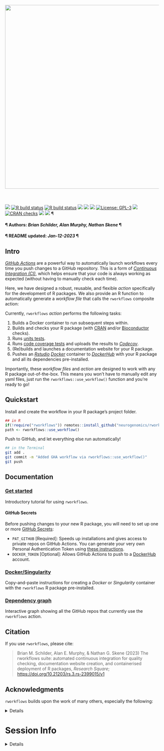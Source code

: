 <img src= 'https://github.com/neurogenomics/rworkflows/raw/master/inst/hex/hex.png' height= '600' ><br><br><br><br>
[![](https://img.shields.io/badge/devel%20version-0.99.5-black.svg)](https://github.com/neurogenomics/rworkflows)
[![R build
status](https://github.com/neurogenomics/rworkflows/workflows/rworkflows/badge.svg)](https://github.com/neurogenomics/rworkflows/actions)
[![R build
status](https://github.com/neurogenomics/rworkflows/workflows/rworkflows_static/badge.svg)](https://github.com/neurogenomics/rworkflows/actions)
[![](https://img.shields.io/github/last-commit/neurogenomics/rworkflows.svg)](https://github.com/neurogenomics/rworkflows/commits/master)
[![](https://img.shields.io/github/languages/code-size/neurogenomics/rworkflows.svg)](https://github.com/neurogenomics/rworkflows)
[![](https://codecov.io/gh/neurogenomics/rworkflows/branch/master/graph/badge.svg)](https://codecov.io/gh/neurogenomics/rworkflows)
[![License:
GPL-3](https://img.shields.io/badge/license-GPL--3-blue.svg)](https://cran.r-project.org/web/licenses/GPL-3)
[![](https://www.r-pkg.org/badges/version/rworkflows?color=blue)](https://cran.r-project.org/package=rworkflows)
[![CRAN
checks](https://badges.cranchecks.info/summary/rworkflows.svg)](https://cran.r-project.org/web/checks/check_results_rworkflows.html)
[![](http://cranlogs.r-pkg.org/badges/last-month/rworkflows?color=blue)](https://cran.r-project.org/package=rworkflows)
[![](http://cranlogs.r-pkg.org/badges/grand-total/rworkflows?color=blue)](https://cran.r-project.org/package=rworkflows)
¶ <h4> ¶ Authors: <i>Brian Schilder, Alan Murphy, Nathan Skene</i> ¶
</h4>
<h4> ¶ README updated: <i>Jan-12-2023</i> ¶ </h4>

## Intro

[*GitHub Actions*](https://docs.github.com/en/actions) are a powerful
way to automatically launch workflows every time you push changes to a
GitHub repository. This is a form of [*Continuous Integration
(CI)*](https://docs.github.com/en/actions/automating-builds-and-tests/about-continuous-integration),
which helps ensure that your code is always working as expected (without
having to manually check each time).

Here, we have designed a robust, reusable, and flexible *action*
specifically for the development of R packages. We also provide an R
function to automatically generate a *workflow file* that calls the
`rworkflows` composite action:

Currently, `rworkflows` *action* performs the following tasks:

1.  Builds a Docker container to run subsequent steps within.
2.  Builds and checks your R package (with
    [CRAN](https://cran.r-project.org/) and/or
    [Bioconductor](https://bioconductor.org/) checks).  
3.  Runs [units tests](https://testthat.r-lib.org/).  
4.  Runs [code coverage tests](https://covr.r-lib.org/) and uploads the
    results to [*Codecov*](https://about.codecov.io/).  
5.  (Re)builds and launches a documentation website for your R
    package.  
6.  Pushes an [*Rstudio*](https://posit.co/)
    [*Docker*](https://www.docker.com/) container to
    [*DockerHub*](https://hub.docker.com/) with your R package and all
    its dependencies pre-installed.

Importantly, these *workflow files* and *action* are designed to work
with any R package out-of-the-box. This means you won’t have to manually
edit any yaml files, just run the `rworkflows::use_workflow()` function
and you’re ready to go!

## Quickstart

Install and create the workflow in your R package’s project folder.

``` r
## in R
if(!require("rworkflows")) remotes::install_github("neurogenomics/rworkflows")
path <- rworkflows::use_workflow()
```

Push to GitHub, and let everything else run automatically!

``` bash
## in the Terminal
git add .
git commit -m "Added GHA workflow via rworkflows::use_workflow()"
git push
```

## Documentation

### [Get started](https://neurogenomics.github.io/rworkflows/articles/rworkflows.html)

Introductory tutorial for using `rworkflows`.

#### GitHub Secrets

Before pushing changes to your new R package, you will need to set up
one or more [GitHub
Secrets](https://docs.github.com/en/actions/security-guides/encrypted-secrets):

- `PAT_GITHUB` \[Required\]: Speeds up installations and gives access to
  private repos on GitHub Actions. You can generate your very own
  Personal Authentication Token using [these
  instructions](https://docs.github.com/en/authentication/keeping-your-account-and-data-secure/creating-a-personal-access-token).  
- `DOCKER_TOKEN` \[Optional\]: Allows GitHub Actions to push to a
  [DockerHub](https://hub.docker.com) account.

### [Docker/Singularity](https://neurogenomics.github.io/rworkflows/articles/docker)

Copy-and-paste instructions for creating a *Docker* or *Singularity*
container with the `rworkflows` R package pre-installed.

### [Dependency graph](https://neurogenomics.github.io/rworkflows/articles/depgraph)

Interactive graph showing all the GitHub repos that currently use the
`rworkflows` action.

## Citation

If you use `rworkflows`, please cite:

<!-- Modify this by editing the file: inst/CITATION  -->

> Brian M. Schilder, Alan E. Murphy, & Nathan G. Skene (2023) The
> rworkflows suite: automated continuous integration for quality
> checking, documentation website creation, and containerised deployment
> of R packages, *Research Square*;
> <https://doi.org/10.21203/rs.3.rs-2399015/v1>

## Acknowledgments

`rworkflows` builds upon the work of many others, especially the
following:

<details>

### [`biocthis`](https://github.com/lcolladotor/biocthis)

This workflow is derived from the workflow generated by the
[`use_bioc_github_action()`](https://lcolladotor.github.io/biocthis/articles/biocthis.html)
function within the
[`biothis`](http://www.bioconductor.org/packages/release/bioc/html/biocthis.html)
package.

#### Key changes in `rworkflows`

- Uses dynamic variables to specify R/Bioconductor versions
  (e.g. `r: "latest"`) and the name of your R package, as opposed to
  static names that are likely to become outdated (e.g. `r: "4.0.1"`).  
- Additional error handling and dependencies checks.  
- Re-renders `README.Rmd` before rebuilding the documentation website.

### [`actions/`](https://github.com/actions)

A general set of GitHub Actions.

### [`r-lib/actions`](https://github.com/r-lib/actions)

A set of GitHub Actions for R development.

### [`JamesIves/github-pages-deploy-action`](https://github.com/JamesIves/github-pages-deploy-action)

Builds and deploys the GitHub Pages documentation website in the
`rworkflows` GHA workflows.

### [`docker/build-push-action`](https://github.com/docker/build-push-action)

A set of GitHub Actions for building/pushing Docker containers.

### [`bioconductor_docker`](https://github.com/Bioconductor/bioconductor_docker)

Uses the official
[`bioconductor/bioconductor_docker`](https://github.com/Bioconductor/bioconductor_docker)
Docker container.

**NOTE**: Whenever a new version of Bioconductor is released, the
`bioconductor/bioconductor_docker` container will often lag behind the
actual Bioconductor releases for up to several days, due to the time it
takes to update the container. This means that sometimes “devel” in
`Bioconductor/bioconductor_docker` is actually referring to the current
“release” version of Bioconductor (i.e. the previous Bioc version’s
“devel”). For further details, see this
[Issue](https://github.com/Bioconductor/bioconductor_docker/issues/37),
and the [Bioconductor release
schedule](https://www.bioconductor.org/about/release-announcements/).

### [`scFlow`](https://github.com/combiz/scFlow)

This DockerFile was partly adapted from the [scFlow
Dockerfile](https://github.com/combiz/scFlow/blob/master/Dockerfile).

Unlike other Dockerfiles, this one **does not require any manual editing
when applying to different R packages**. This means that users who are
unfamiliar with Docker do not have to troubleshoot making this file
correctly. It also means that it will continue to work even if your R
package dependencies change.

### [`act`](https://github.com/nektos/act)

A very useful command line tool for testing *GitHub Actions* locally.

</details>

# Session Info

<details>

``` r
utils::sessionInfo()
```

    ## R version 4.2.1 (2022-06-23)
    ## Platform: x86_64-apple-darwin17.0 (64-bit)
    ## Running under: macOS Big Sur ... 10.16
    ## 
    ## Matrix products: default
    ## BLAS:   /Library/Frameworks/R.framework/Versions/4.2/Resources/lib/libRblas.0.dylib
    ## LAPACK: /Library/Frameworks/R.framework/Versions/4.2/Resources/lib/libRlapack.dylib
    ## 
    ## locale:
    ## [1] en_US.UTF-8/en_US.UTF-8/en_US.UTF-8/C/en_US.UTF-8/en_US.UTF-8
    ## 
    ## attached base packages:
    ## [1] stats     graphics  grDevices utils     datasets  methods   base     
    ## 
    ## loaded via a namespace (and not attached):
    ##  [1] BiocManager_1.30.19 compiler_4.2.1      pillar_1.8.1       
    ##  [4] RColorBrewer_1.1-3  yulab.utils_0.0.6   tools_4.2.1        
    ##  [7] digest_0.6.31       jsonlite_1.8.4      evaluate_0.19      
    ## [10] lifecycle_1.0.3     tibble_3.1.8        gtable_0.3.1       
    ## [13] pkgconfig_2.0.3     rlang_1.0.6         cli_3.5.0          
    ## [16] DBI_1.1.3           rstudioapi_0.14     rvcheck_0.2.1      
    ## [19] yaml_2.3.6          xfun_0.36           fastmap_1.1.0      
    ## [22] stringr_1.5.0       dplyr_1.0.10        knitr_1.41         
    ## [25] desc_1.4.2          generics_0.1.3      vctrs_0.5.1        
    ## [28] dlstats_0.1.6       rprojroot_2.0.3     grid_4.2.1         
    ## [31] tidyselect_1.2.0    here_1.0.1          glue_1.6.2         
    ## [34] R6_2.5.1            fansi_1.0.3         rmarkdown_2.19     
    ## [37] ggplot2_3.4.0       badger_0.2.2        magrittr_2.0.3     
    ## [40] scales_1.2.1        htmltools_0.5.4     rworkflows_0.99.5  
    ## [43] assertthat_0.2.1    colorspace_2.0-3    utf8_1.2.2         
    ## [46] stringi_1.7.8       munsell_0.5.0

</details>
